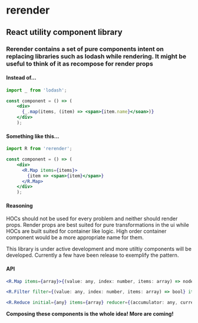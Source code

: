 # rerender

## React utility component library

### Rerender contains a set of pure components intent on replacing libraries such as lodash while rendering. It might be useful to think of it as recompose for render props

#### Instead of...

```jsx harmony
import _ from 'lodash';

const component = () => (
    <div>
      {_.map(items, (item) => <span>{item.name}</soan>)}
    </div>
    );
```
#### Something like this...

```jsx harmony
import R from 'rerender';

const component = () => (
    <div>
      <R.Map items={items}>
        {item => <span>{item}</span>}
      </R.Map>
    </div>
    );
```

#### Reasoning

HOCs should not be used for every problem and neither should render props. Render props are best suited for pure transformations in the ui while HOCs are built suited for container like logic. High order container component would be a more appropriate name for them.

This library is under active development and more utiltiy components will be developed. Currently a few have been release to exemplify the pattern.

#### API

```jsx harmony
<R.Map items={array}>{(value: any, index: number, items: array) => node}</R.Map> 
```
```jsx harmony
<R.Filter filter={(value: any, index: number, items: array) => bool} items={array}>{array => node}</R.Filter>
```
```jsx harmony
<R.Reduce initial={any} items={array} reducer={(accumulator: any, currentValue: any, currentIndex: number, items: array) => any}>any => node</R.Reduce>
```

**Composing these components is the whole idea! More are coming!**
